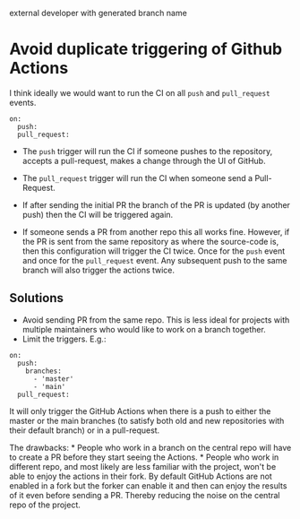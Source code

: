 external developer with generated branch name
# Avoid duplicate triggering of Github Actions

I think ideally we would want to run the CI on all `push` and `pull_request` events.

```
on:
  push:
  pull_request:
```

* The `push` trigger will run the CI if someone pushes to the repository, accepts a pull-request, makes a change through the UI of GitHub.
* The `pull_request` trigger will run the CI when someone send a Pull-Request.

* If after sending the initial PR the branch of the PR is updated (by another push) then the CI will be triggered again.

* If someone sends a PR from another repo this all works fine. However, if the PR is sent from the same repository as where the source-code is, then this configuration will trigger the CI twice. Once for the `push` event and once for the `pull_request` event. Any subsequent push to the same branch will also trigger the actions twice.

## Solutions

* Avoid sending PR from the same repo. This is less ideal for projects with multiple maintainers who would like to work on a branch together.
* Limit the triggers. E.g.:

```
on:
  push:
    branches:
      - 'master'
      - 'main'
  pull_request:
```

It will only trigger the GitHub Actions when there is a push to either the master or the main branches (to satisfy both old and new repositories with their default branch) or in a pull-request.

The drawbacks:
    * People who work in a branch on the central repo will have to create a PR before they start seeing the Actions.
    * People who work in different repo, and most likely are less familiar with the project, won't be able to enjoy the actions in their fork. By default GitHub Actions are not enabled in a fork but the forker can enable it and then can enjoy the results of it even before sending a PR. Thereby reducing the noise on the central repo of the project.


